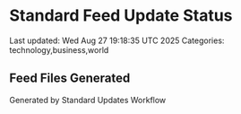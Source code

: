 # Standard Feed Update Status
Last updated: Wed Aug 27 19:18:35 UTC 2025
Categories: technology,business,world

## Feed Files Generated

Generated by Standard Updates Workflow

